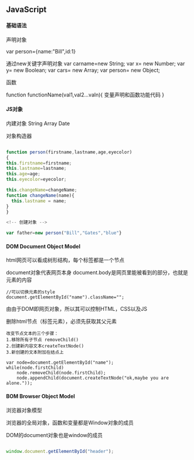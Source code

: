 ## JavaScript


#### 基础语法

声明对象 

var person={name:"Bill",id:1}

通过new关键字声明对象
var carname=new String;
var x=      new Number;
var y=      new Boolean;
var cars=   new Array;
var person= new Object;


函数

function functionName(val1,val2...valn){
   变量声明和函数功能代码
}


#### JS对象

内建对象
String  Array   Date

对象构造器

``` JavaScript

function person(firstname,lastname,age,eyecolor)
{
this.firstname=firstname;
this.lastname=lastname;
this.age=age;
this.eyecolor=eyecolor;

this.changeName=changeName;
function changeName(name){
  this.lastname = name;
}
}

<!-- 创建对象 -->

var father=new person("Bill","Gates","blue"}

```

#### DOM Document Object Model


html网页可以看成树形结构，每个标签都是一个节点

document对象代表网页本身
document.body是网页里能被看到的部分，也就是<body></body>元素的内容

	//可以切换元素的style
	document.getElementById("name").className="";

由由于DOM即网页对象，所以其可以控制HTML，CSS以及JS

删除html节点（标签元素），必须先获取其父元素

	改变节点文本的三个步骤：
	1.移除所有子节点 removeChild()
	2.创建新内容文本createTextNode()
	3.新创建的文本附加在结点上

	var node=document.getElementById("name");
	while(node.firstChild)
		node.removeChild(node.firstChild);
		node.appendChild(document.createTextNode("ok,maybe you are alone."));

#### BOM Browser Object Model

浏览器对象模型

浏览器的全局对象，函数和变量都是Window对象的成员

DOM的document对象也是window的成员

``` JavaScript

window.document.getElementById("header");

```